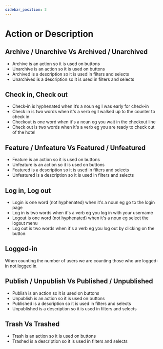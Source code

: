 ```yaml
---
sidebar_position: 2
---
```


# Action or Description
## Archive / Unarchive Vs Archived / Unarchived
* Archive is an action so it is used on buttons
* Unarchive is an action so it is used on buttons
* Archived is a description so it is used in filters and selects
* Unarchived is a description so it is used in filters and selects

## Check in, Check out
* Check-in is hyphenated when it’s a noun eg  I was early for check-in
* Check in is two words when it's a verb eg I walked up to the counter to check in
* Checkout is one word when it's a noun eg you wait in the checkout line
* Check out is two words when it's a verb eg you are ready to check out of the hotel

## Feature / Unfeature Vs Featured / Unfeatured
* Feature is an action so it is used on buttons
* Unfeature is an action so it is used on buttons
* Featured is a description so it is used in filters and selects
* Unfeatured is a description so it is used in filters and selects

## Log in, Log out
* Login is one word (not hyphenated) when it's a noun eg go to the login page
* Log in is two words when it's a verb eg you log in with your username
* Logout is one word (not hyphenated) when it's a noun eg select the logout menu
* Log out is two words when it's a verb eg you log out by clicking on the button

## Logged-in
When counting the number of users we are counting those who are logged-in not logged in.

## Publish / Unpublish Vs Published / Unpublished
* Publish is an action so it is used on buttons
* Unpublish is an action so it is used on buttons
* Published is a description so it is used in filters and selects
* Unpublished is a description so it is used in filters and selects

## Trash Vs Trashed
* Trash is an action so it is used on buttons
* Trashed is a description so it is used in filters and selects
